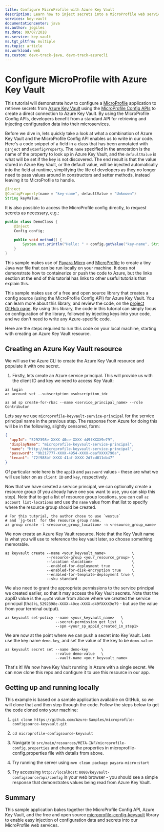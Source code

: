 ```yaml
---
title: Configure MicroProfile with Azure Key Vault
description: Learn how to inject secrets into a MicroProfile web service with Azure Key Vault
services: key-vault
documentationcenter: java
ms.author: jogiles
ms.date: 09/07/2018
ms.service: key-vault
ms.tgt_pltfrm: multiple
ms.topic: article
ms.workload: web
ms.custom: devx-track-java, devx-track-azurecli
---
```


# Configure MicroProfile with Azure Key Vault

This tutorial will demonstrate how to configure a [MicroProfile](http://microprofile.io) application to retrieve secrets from [Azure Key Vault](https://azure.microsoft.com/services/key-vault/) using the [MicroProfile Config APIs](https://microprofile.io/project/eclipse/microprofile-config) to create a direct connection to Azure Key Vault. By using the MicroProfile Config APIs, developers benefit from a standard API for retrieving and injecting configuration data into their microservices.

Before we dive in, lets quickly take a look at what a combination of Azure Key Vault and the MicroProfile Config API enables us to write in our code. Here's a code snippet of a field in a class that has been annotated with `@Inject` and `@ConfigProperty`. The `name` specified in the annotation is the name of the property to look up in Azure Key Vault, and the `defaultValue` is what will be set if the key is not discovered. The end result is that the value stored in Azure Key Vault, or the default value, will be injected automatically into the field at runtime, simplifying the life of developers as they no longer need to pass values around in constructors and setter methods, instead leaving it to MicroProfile to handle.

```java
@Inject
@ConfigProperty(name = "key-name", defaultValue = "Unknown")
String keyValue;
```

It is also possible to access the MicroProfile config directly, to request secrets as necessary, e.g.:

```java
public class DemoClass {
    @Inject
    Config config;

    public void method() {
        System.out.println("Hello: " + config.getValue("key-name", String.class));
    }
}
```

This sample makes use of [Payara Micro](https://www.payara.fish/payara_micro) and [MicroProfile](https://microprofile.io/) to create a tiny Java war file that can be run locally on your machine. It does not demonstrate how to containerize or push the code to Azure, but the links section at the end of this tutorial has links to other useful tutorials that explain this.

This sample makes use of a free and open source library that creates a config source (using the MicroProfile Config API) for Azure Key Vault. You can learn more about this library, and review the code, on the [project GitHub page](https://github.com/Azure/azure-microprofile/tree/master/microprofile-config-keyvault). By using this library, the code in this tutorial can simply focus on configuration of the library, followed by injecting keys into your code, and we don't need to write any Azure-specific code.

Here are the steps required to run this code on your local machine, starting with creating an Azure Key Vault resource.

## Creating an Azure Key Vault resource

We will use the Azure CLI to create the Azure Key Vault resource and populate it with one secret.

1. Firstly, lets create an Azure service principal. This will provide us with the client ID and key we need to access Key Vault:

```azurecli
az login
az account set --subscription <subscription_id>

az ad sp create-for-rbac --name <service_principal_name> --role Contributor
```

Lets say we use `microprofile-keyvault-service-principal` for the service principal name in the previous step. The response from Azure for doing this will be in the following, slightly censored, form:

```json
{
  "appId": "5292398e-XXXX-40ce-XXXX-d49fXXXX9e79",
  "displayName": "microprofile-keyvault-service-principal",
  "name": "http://microprofile-keyvault-service-principal",
  "password": "9b217777-XXXX-4954-XXXX-deafXXXX790a",
  "tenant": "72f988bf-XXXX-41af-XXXX-2d7cd011db47"
}
```

Of particular note here is the `appID` and `password` values - these are what we will use later on as `client ID` and `key`, respectively.

Now that we have created a service principal, we can optionally create a resource group (if you already have one you want to use, you can skip this step). Note that to get a list of resource group locations, you can call `az account list-locations` and use the `name` value from that list to specify where the resource group should be created.

```azurecli
# For this tutorial, the author chose to use `westus`
# and `jg-test` for the resource group name.
az group create -l <resource_group_location> -n <resource_group_name>
```

We now create an Azure Key Vault resource. Note that the Key Vault name is what you will use to reference the key vault later, so choose something memorable.

```azurecli
az keyvault create --name <your_keyvault_name>            \
                   --resource-group <your_resource_group> \
                   --location <location>                  \
                   --enabled-for-deployment true          \
                   --enabled-for-disk-encryption true     \
                   --enabled-for-template-deployment true \
                   --sku standard
```

We also need to grant the appropriate permissions to the service principal we created earlier, so that it may access the Key Vault secrets. Note that the appID value is the `appId` value from above where we created the service principal (that is, `5292398e-XXXX-40ce-XXXX-d49fXXXX9e79` - but use the value from your terminal output).

```azurecli
az keyvault set-policy --name <your_keyvault_name>   \
                       --secret-permission get list  \
                       --spn <your_sp_appId_created_in_step1>
```

We are now at the point where we can push a secret into Key Vault. Lets use the key name `demo-key`, and set the value of the key to be `demo-value`:

```azurecli
az keyvault secret set --name demo-key      \
                       --value demo-value   \
                       --vault-name <your_keyvault_name>  
```

That's it! We now have Key Vault running in Azure with a single secret. We can now clone this repo and configure it to use this resource in our app.

## Getting up and running locally

This example is based on a sample application available on GitHub, so we will clone that and then step through the code. Follow the steps below to get the code cloned onto your machine:

1. `git clone https://github.com/Azure-Samples/microprofile-configsource-keyvault.git`

1. `cd microprofile-configsource-keyvault`

1. Navigate to `src/main/resources/META-INF/microprofile-config.properties` and change the properties in microprofile-config.properties file with details from above.

1. Try running the server using `mvn clean package payara-micro:start`

1. Try accessing `http://localhost:8080/keyvault-configsource/api/config` in your web browser - you should see a simple response that demonstrates values being read from Azure Key Vault.

## Summary

This sample application bakes together the MicroProfile Config API, Azure Key Vault, and the free and open source [microprofile-config-keyvault](https://github.com/Azure/azure-microprofile/tree/master/microprofile-config-keyvault) library to enable easy injection of configuration data and secrets into our MicroProfile web services.
